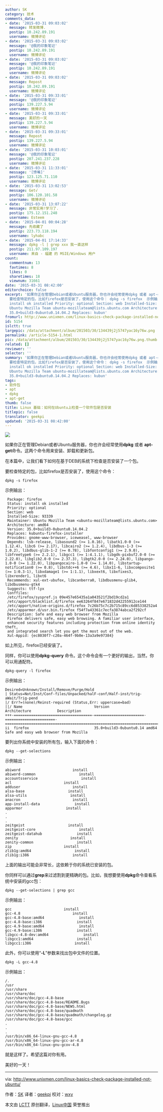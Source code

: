 ```yaml
---
author: SK
category: 技术
comments_data:
- date: '2015-03-31 09:03:02'
  message: 转发微博.
  postip: 10.242.89.191
  username: 微博评论
- date: '2015-03-31 09:03:02'
  message: '@我的印象笔记'
  postip: 10.242.89.191
  username: 微博评论
- date: '2015-03-31 09:03:02'
  message: '@我的印象笔记'
  postip: 10.242.89.191
  username: 微博评论
- date: '2015-03-31 09:03:02'
  message: Repost
  postip: 10.242.89.191
  username: 微博评论
- date: '2015-03-31 09:33:01'
  message: '@我的印象笔记'
  postip: 139.227.5.94
  username: 微博评论
- date: '2015-03-31 09:33:01'
  message: 美好的一天
  postip: 139.227.5.94
  username: 微博评论
- date: '2015-03-31 09:33:01'
  message: Repost
  postip: 139.227.5.94
  username: 微博评论
- date: '2015-03-31 10:03:01'
  message: '@我的印象笔记'
  postip: 207.241.237.228
  username: 微博评论
- date: '2015-03-31 11:33:01'
  message: '[馋嘴]'
  postip: 123.125.71.110
  username: 微博评论
- date: '2015-03-31 13:02:53'
  message: Get√
  postip: 106.120.101.58
  username: 微博评论
- date: '2015-03-31 13:07:22'
  message: 非常实用!学习了.
  postip: 175.12.151.248
  username: Esteem
- date: '2015-04-01 00:04:28'
  message: 先收藏了
  postip: 223.73.118.194
  username: lyhabc
- date: '2015-04-01 17:14:33'
  message: dpkg -l | grep xxx 我一直这样
  postip: 211.97.109.197
  username: 来自 - 福建 的 MSIE/Windows 用户
count:
  commentnum: 13
  favtimes: 8
  likes: 0
  sharetimes: 18
  viewnum: 31661
date: '2015-03-31 08:42:00'
editorchoice: false
excerpt: '如果你正在管理Debian或者Ubuntu服务器，你也许会经常使用dpkg 或者 apt-get命令。这两个命令用来安装、卸载和更新包。 在本篇中，让我们看下如何在基于DEB的系统下检查是否安装了一个包。
  要检查特定的包，比如firefox是否安装了，使用这个命令： dpkg -s firefox  示例输出：  Package: firefox Status:
  install ok installed Priority: optional Section: web Installed-Size: 93339 Maintainer:
  Ubuntu Mozilla Team ubuntu-mozillateam@lists.ubuntu.com Architecture: amd64 Version:
  35.0+build3-0ubuntu0.14.04.2 Replaces: kubun'
fromurl: http://www.unixmen.com/linux-basics-check-package-installed-not-ubuntu/
id: 5154
islctt: true
largepic: /data/attachment/album/201503/30/134439j2j5747yac16y76w.png
permalink: /article-5154-1.html
pic: /data/attachment/album/201503/30/134439j2j5747yac16y76w.png.thumb.jpg
related: []
reviewer: ''
selector: ''
summary: '如果你正在管理Debian或者Ubuntu服务器，你也许会经常使用dpkg 或者 apt-get命令。这两个命令用来安装、卸载和更新包。 在本篇中，让我们看下如何在基于DEB的系统下检查是否安装了一个包。
  要检查特定的包，比如firefox是否安装了，使用这个命令： dpkg -s firefox  示例输出：  Package: firefox Status:
  install ok installed Priority: optional Section: web Installed-Size: 93339 Maintainer:
  Ubuntu Mozilla Team ubuntu-mozillateam@lists.ubuntu.com Architecture: amd64 Version:
  35.0+build3-0ubuntu0.14.04.2 Replaces: kubun'
tags:
- 软件包
- apt
- dpkg
- apt-get
thumb: false
title: Linux 基础：如何在Ubuntu上检查一个软件包是否安装
titlepic: false
translator: geekpi
updated: '2015-03-31 08:42:00'
---
```


![](/data/attachment/album/201503/30/134439j2j5747yac16y76w.png)


如果你正在管理Debian或者Ubuntu服务器，你也许会经常使用**dpkg** 或者 **apt-get**命令。这两个命令用来安装、卸载和更新包。


在本篇中，让我们看下如何在基于DEB的系统下检查是否安装了一个包。


要检查特定的包，比如firefox是否安装了，使用这个命令：



```
dpkg -s firefox

```

示例输出：



```
 Package: firefox
 Status: install ok installed
 Priority: optional
 Section: web
 Installed-Size: 93339
 Maintainer: Ubuntu Mozilla Team <ubuntu-mozillateam@lists.ubuntu.com>
 Architecture: amd64
 Version: 35.0+build3-0ubuntu0.14.04.2
 Replaces: kubuntu-firefox-installer
 Provides: gnome-www-browser, iceweasel, www-browser
 Depends: lsb-release, libasound2 (>= 1.0.16), libatk1.0-0 (>= 1.12.4), libc6 (>= 2.17), libcairo2 (>= 1.2.4), libdbus-1-3 (>= 1.0.2), libdbus-glib-1-2 (>= 0.78), libfontconfig1 (>= 2.9.0), libfreetype6 (>= 2.2.1), libgcc1 (>= 1:4.1.1), libgdk-pixbuf2.0-0 (>= 2.22.0), libglib2.0-0 (>= 2.37.3), libgtk2.0-0 (>= 2.24.0), libpango-1.0-0 (>= 1.22.0), libpangocairo-1.0-0 (>= 1.14.0), libstartup-notification0 (>= 0.8), libstdc++6 (>= 4.6), libx11-6, libxcomposite1 (>= 1:0.3-1), libxdamage1 (>= 1:1.1), libxext6, libxfixes3, libxrender1, libxt6
 Recommends: xul-ext-ubufox, libcanberra0, libdbusmenu-glib4, libdbusmenu-gtk4
 Suggests: ttf-lyx
 Conffiles:
 /etc/firefox/syspref.js 09e457e65435a1a043521f2bd19cd2a1
 /etc/apport/blacklist.d/firefox ee63264f847e671832d42255912ce144
 /etc/apport/native-origins.d/firefox 7c26b75c7c2b715c89cc6d85338252a4
 /etc/apparmor.d/usr.bin.firefox f54f7a43361c7ecfa3874abca2f292cf
 Description: Safe and easy web browser from Mozilla
 Firefox delivers safe, easy web browsing. A familiar user interface,
 enhanced security features including protection from online identity theft,
 and integrated search let you get the most out of the web.
 Xul-Appid: {ec8030f7-c20a-464f-9b0e-13a3a9e97384}

```

如上所见，firefox已经安装了。


同样，你可以使用**dpkg-query** 命令。这个命令会有一个更好的输出，当然，你可以用通配符。



```
dpkg-query -l firefox

```

示例输出：



```
Desired=Unknown/Install/Remove/Purge/Hold
| Status=Not/Inst/Conf-files/Unpacked/halF-conf/Half-inst/trig-aWait/Trig-pend
|/ Err?=(none)/Reinst-required (Status,Err: uppercase=bad)
||/ Name                                 Version                 Architecture            Description
+++-====================================-=======================-=======================-=============================================================================
ii  firefox                              35.0+build3-0ubuntu0.14 amd64                   Safe and easy web browser from Mozilla

```

要列出你系统中安装的所有包，输入下面的命令：



```
dpkg --get-selections

```

示例输出：



```
abiword                        install
abiword-common                    install
accountsservice                    install
acl                        install
adduser                        install
alsa-base                    install
alsa-utils                    install
anacron                        install
app-install-data                install
apparmor                    install
.
.
.
zeitgeist                    install
zeitgeist-core                    install
zeitgeist-datahub                install
zenity                        install
zenity-common                    install
zip                        install
zlib1g:amd64                    install
zlib1g:i386                    install

```

上面的输出可能会非常长，这依赖于你的系统已安装的包。


你同样可以通过**grep**来过滤割到更精确的包。比如，我想要使用**dpkg**命令查看系统中安装的gcc包：



```
dpkg --get-selections | grep gcc

```

示例输出：



```
gcc                        install
gcc-4.8                        install
gcc-4.8-base:amd64                install
gcc-4.8-base:i386                install
gcc-4.9-base:amd64                install
gcc-4.9-base:i386                install
libgcc-4.8-dev:amd64                install
libgcc1:amd64                    install
libgcc1:i386                    install

```

此外，你可以使用“**-L**”参数来找出包中文件的位置。



```
dpkg -L gcc-4.8

```

示例输出：



```
/.
/usr
/usr/share
/usr/share/doc
/usr/share/doc/gcc-4.8-base
/usr/share/doc/gcc-4.8-base/README.Bugs
/usr/share/doc/gcc-4.8-base/NEWS.html
/usr/share/doc/gcc-4.8-base/quadmath
/usr/share/doc/gcc-4.8-base/quadmath/changelog.gz
/usr/share/doc/gcc-4.8-base/gcc
.
.
.
/usr/bin/x86_64-linux-gnu-gcc-4.8
/usr/bin/x86_64-linux-gnu-gcc-ar-4.8
/usr/bin/x86_64-linux-gnu-gcov-4.8

```

就是这样了。希望这篇对你有用。


美好的一天！




---


via: <http://www.unixmen.com/linux-basics-check-package-installed-not-ubuntu/>


作者：[SK](http://www.unixmen.com/author/sk/) 译者：[geekpi](https://github.com/geekpi) 校对：[wxy](https://github.com/wxy)


本文由 [LCTT](https://github.com/LCTT/TranslateProject) 原创翻译，[Linux中国](http://linux.cn/) 荣誉推出